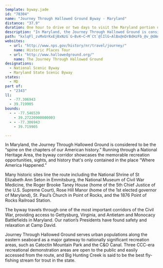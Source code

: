 ```yaml
---
template: byway.jade
id: "78304"
name: "Journey Through Hallowed Ground Byway - Maryland"
distance: "37.9"
duration: One hour to drive or two days to visit the Maryland portion of the byway
description: "In Maryland, the Journey Through Hallowed Ground is considered to be the “spine on the chapters of our American history.”"
path: "kxlqFl_zvMxUrKxEjBxNzG`G~BvK~C~M`Ct`@lIlG~AlBx@nDrBdHzFb_@v_@dAnA~CpFtAfDlBfHbR`kAbCrM~BpI~@pC|A`E~DfIlEfHtGnHv\\t[vKhNzCdE|IbNnLnP|JnOfR~WdBvBrOvP~C`EbBxCzHtPtBxDzBxCbGlGnXtWxBtCpArB`AxBp@pBx@zCd@lCxAhMj@jCjCbIrDjIlCzDdBrBlExDvE~ChDtC`F`FjFxGxEfH`LlOvCzEbCtEfI`ShE|KlDpGnB|CvC|DvEzDxBjAbTtGfE~@bEPlDOvPoDtFa@bC@lCZnBd@rAj@hDpBbCnBlUlPlGdD~OhHrElCRFlBrAvLdHrVnPdKnExBv@|Cx@fEx@zR`ClRpEtRhF~M|C`KrAxFZdD?hFUpEk@|IaBjLwDtKgCvx@uLtFk@dJg@d\\e@xHq@vB_@fHgBta@qOtJmCrKyBld@}F~NyAxO}BrCq@pH_CrG_DbF_DnMwKveAe{@hIqGfD{Cxc@}]vGaFnDmBfEmBxFmBfDy@vDq@`Jq@vj@m@zJq@rZmDlFUzFFrD\\~C`@`E~@|Bp@vFzBtTvL`GvBxCx@dIjAlEXlF?|HYh`@yE`OsC|GgB`CWhAA~Df@fh@lNda@jKpFjCdCdBv@t@pGlI|n@h{@lB`DlClFdDzH~IlQxU`g@zClE`FxFxG|E|GhDnRrEbC^`MvCvGnAbAFxCE~AYpCaAxBcBz@q@j@o@l@g@fAm@~@[VCd@AVDVHZPVNVX\\l@^t@r@jAj@`AV\\vA`BzAvAtLrJnAl@fHxFbErDlMtNvg@|n@lBdC`EdGxCrFrD|HllAn}C~A`FzAxFt@zDvKln@`B~H~AtJh@jB~@nCrCxFbFzIvA~CbBfEdCzIvB`Ct@j@hA`@|@PdADbBGvHk@xBE~MJ`KC~Sb@`LdAvWnDrsA|RrH|@pKlB~y@tLtCX~bA~NpErAdA^pAf@lBx@~BjAXN~@j@dBfA`GfEld@l[jGjElGlEjGhElGlEpFzD~CnBbCpAtLjFnCnALPpC|A?LBJHFH?FAFChChBRJbB~AlBxB`AnApAjB~@~ApEjJpAjCz@tA|@rArA`BnArAnAhAhAp@dAl@nAp@hAb@jA^nBb@fGjATFtAf@|AbAdA~@hAvAjAtBl@vAb@hAvIxS"
websites: 
  - url: "http://www.nps.gov/history/nr/travel/journey/"
    name: Historic Places Tour
  - url: "http://www.hallowedground.org/"
    name: The Journey Through Hallowed Ground
designations: 
  - National Scenic Byway
  - Maryland State Scenic Byway
states: 
  - MD
part of: 
  - "2343"
ll: 
  - -77.306943
  - 39.719905
bounds: 
  - - -77.546539
    - 39.27220900000003
  - - -77.306943
    - 39.719905

---
```


In Maryland, the Journey Through Hallowed Ground is considered to be the “spine on the chapters of our American history.” Running through a National Heritage Area, the byway corridor showcases the memorable recreation opportunities, sights, and history that's only contained in the place “Where America Happened.”

Many historic sites line the route including the National Shrine of St Elizabeth Ann Seton in Emmitsburg, the National Museum of Civil War Medicine, the Roger Brooke Taney House (home of the 5th Chief Justice of the U.S. Supreme Court), Rose Hill Manor (home of the 1st elected governor of Maryland), St. Paul’s Church in Point of Rocks, and the 1876 Point of Rocks Railroad Station.

The byway travels through one of the most important corridors of the Civil War, providing access to Gettysburg, Virginia, and Antietam and Monocacy Battlefields in Maryland. Our nation’s Presidents have found safety and relaxation at Camp David. 

Journey Through Hallowed Ground serves urban populations along the eastern seaboard as a major gateway to nationally significant recreation areas, such as Catoctin Mountain Park and the C&O Canal. Three CCC-era recreational demonstration areas are open to the public and easily accessed from the route, and Big Hunting Creek is said to be the best fly-fishing stream for trout in the state.